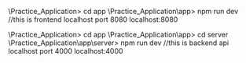 \Practice_Application> cd app
\Practice_Application\app> npm run dev
//this is frontend localhost port 8080
localhost:8080

\Practice_Application> cd app
\Practice_Application\app> cd server
\Practice_Application\app\server> npm run dev
//this is backend api localhost port 4000
localhost:4000
